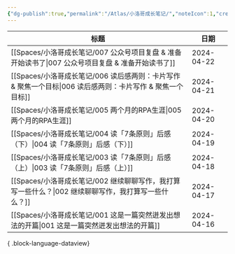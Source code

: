 ```yaml
---
{"dg-publish":true,"permalink":"/Atlas/小洛哥成长笔记/","noteIcon":1,"created":"2024-04-10","updated":"2024-04-21"}
---
```


| 标题                                                                     | 日期         |
| ---------------------------------------------------------------------- | ---------- |
| [[Spaces/小洛哥成长笔记/007 公众号项目复盘 & 准备开始读书了\|007 公众号项目复盘 & 准备开始读书了]]     | 2024-04-22 |
| [[Spaces/小洛哥成长笔记/006 读后感两则：卡片写作 & 聚焦一个目标\|006 读后感两则：卡片写作 & 聚焦一个目标]] | 2024-04-21 |
| [[Spaces/小洛哥成长笔记/005 两个月的RPA生涯\|005 两个月的RPA生涯]]                     | 2024-04-20 |
| [[Spaces/小洛哥成长笔记/004 读「7条原则」后感（下）\|004 读「7条原则」后感（下）]]               | 2024-04-19 |
| [[Spaces/小洛哥成长笔记/003 读「7条原则」后感（上）\|003 读「7条原则」后感（上）]]               | 2024-04-18 |
| [[Spaces/小洛哥成长笔记/002 继续聊聊写作，我打算写一些什么？\|002 继续聊聊写作，我打算写一些什么？]]       | 2024-04-17 |
| [[Spaces/小洛哥成长笔记/001 这是一篇突然迸发出想法的开篇\|001 这是一篇突然迸发出想法的开篇]]           | 2024-04-16 |

{ .block-language-dataview}